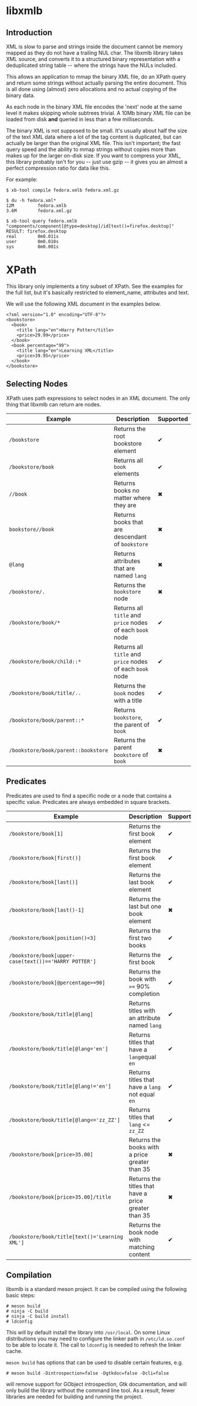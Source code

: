 libxmlb
=======

Introduction
------------

XML is slow to parse and strings inside the document cannot be memory mapped as
they do not have a trailing NUL char. The libxmlb library takes XML source, and
converts it to a structured binary representation with a deduplicated string
table -- where the strings have the NULs included.

This allows an application to mmap the binary XML file, do an XPath query and
return some strings without actually parsing the entire document. This is all
done using (almost) zero allocations and no actual copying of the binary data.

As each node in the binary XML file encodes the 'next' node at the same level
it makes skipping whole subtrees trivial. A 10Mb binary XML file can be loaded
from disk **and** queried in less than a few milliseconds.

The binary XML is not supposed to be small. It's usually about half the size of
the text XML data where a lot of the tag content is duplicated, but can actually
be larger than the original XML file. This isn't important; the fast query speed
and the ability to mmap strings without copies more than makes up for the larger
on-disk size. If you want to compress your XML, this library probably isn't for
you -- just use gzip -- it gives you an almost a perfect compression ratio for
data like this.

For example:

    $ xb-tool compile fedora.xmlb fedora.xml.gz

    $ du -h fedora.xml*
    12M         fedora.xmlb
    3.6M        fedora.xml.gz

    $ xb-tool query fedora.xmlb "components/component[@type=desktop]/id[text()=firefox.desktop]"
    RESULT: firefox.desktop
    real        0m0.011s
    user        0m0.010s
    sys         0m0.001s

XPath
=====

This library only implements a tiny subset of XPath. See the examples for the
full list, but it's basically restricted to element_name, attributes and text.

We will use the following XML document in the examples below.

    <?xml version="1.0" encoding="UTF-8"?>
    <bookstore>
      <book>
        <title lang="en">Harry Potter</title>
        <price>29.99</price>
      </book>
      <book percentage="99">
        <title lang="en">Learning XML</title>
        <price>39.95</price>
      </book>
    </bookstore>

Selecting Nodes
---------------

XPath uses path expressions to select nodes in an XML document. The only thing
that libxmlb can return are nodes.

| Example | Description | Supported |
| --- | --- | --- |
| `/bookstore` | Returns the root bookstore element | ✔ |
| `/bookstore/book` | Returns all `book` elements | ✔ |
| `//book` | Returns books no matter where they are | ✖ |
| `bookstore//book` | Returns books that are descendant of `bookstore` | ✖ |
| `@lang` | Returns attributes that are named `lang` | ✖ |
| `/bookstore/.` | Returns the `bookstore` node | ✖ |
| `/bookstore/book/*` | Returns all `title` and `price` nodes of each `book` node | ✔ |
| `/bookstore/book/child::*` | Returns all `title` and `price` nodes of each `book` node | ✔ |
| `/bookstore/book/title/..` | Returns the `book` nodes with a title | ✔ |
| `/bookstore/book/parent::*` | Returns `bookstore`, the parent of `book` | ✔ |
| `/bookstore/book/parent::bookstore` | Returns the parent `bookstore` of `book` | ✖ |

Predicates
----------

Predicates are used to find a specific node or a node that contains a specific
value. Predicates are always embedded in square brackets.

| Example | Description | Supported |
| --- | --- | --- |
| `/bookstore/book[1]` | Returns the first book element | ✔ |
| `/bookstore/book[first()]` | Returns the first book element | ✔ |
| `/bookstore/book[last()]` | Returns the last book element | ✔ |
| `/bookstore/book[last()-1]` | Returns the last but one book element | ✖ |
| `/bookstore/book[position()<3]` | Returns the first two books | ✔ |
| `/bookstore/book[upper-case(text())=='HARRY POTTER']` | Returns the first book | ✔ |
| `/bookstore/book[@percentage>=90]` | Returns the book with `>=` 90% completion | ✔ |
| `/bookstore/book/title[@lang]` | Returns titles with an attribute named `lang` | ✔ |
| `/bookstore/book/title[@lang='en']` | Returns titles that have a `lang`equal `en` | ✔ |
| `/bookstore/book/title[@lang!='en']` | Returns titles that have a `lang` not equal `en` | ✔ |
| `/bookstore/book/title[@lang<='zz_ZZ']` | Returns titles that `lang` <= `zz_ZZ` | ✔ |
| `/bookstore/book[price>35.00]` | Returns the books with a price greater than 35 | ✖ |
| `/bookstore/book[price>35.00]/title` | Returns the titles that have a price greater than 35 | ✖ |
| `/bookstore/book/title[text()='Learning XML']` | Returns the book node with matching content | ✔ |

Compilation
----------

libxmlb is a standard meson project.  It can be compiled using the following basic steps:

```
# meson build
# ninja -C build
# ninja -C build install
# ldconfig
```

This will by default install the library into `/usr/local`. On some Linux distributions you may
need to configure the linker path in `/etc/ld.so.conf` to be able to locate it.
The call to `ldconfig` is needed to refresh the linker cache.

`meson build` has options that can be used to disable certain features, e.g.

```
# meson build -Dintrospection=false -Dgtkdoc=false -Dcli=false
```

will remove support for GObject introspection, Gtk documentation, and will only build the library without the command line tool. As a result, fewer libraries are needed for building and running the project.
